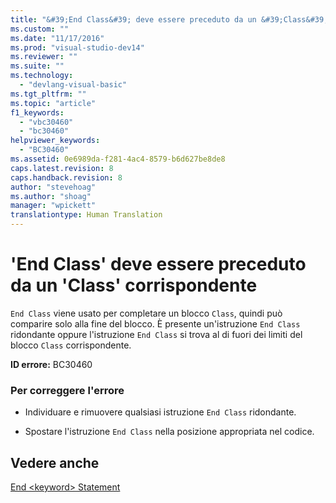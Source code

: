 ```yaml
---
title: "&#39;End Class&#39; deve essere preceduto da un &#39;Class&#39; corrispondente | Microsoft Docs"
ms.custom: ""
ms.date: "11/17/2016"
ms.prod: "visual-studio-dev14"
ms.reviewer: ""
ms.suite: ""
ms.technology: 
  - "devlang-visual-basic"
ms.tgt_pltfrm: ""
ms.topic: "article"
f1_keywords: 
  - "vbc30460"
  - "bc30460"
helpviewer_keywords: 
  - "BC30460"
ms.assetid: 0e6989da-f281-4ac4-8579-b6d627be8de8
caps.latest.revision: 8
caps.handback.revision: 8
author: "stevehoag"
ms.author: "shoag"
manager: "wpickett"
translationtype: Human Translation
---
```

# &#39;End Class&#39; deve essere preceduto da un &#39;Class&#39; corrispondente
`End Class` viene usato per completare un blocco `Class`, quindi può comparire solo alla fine del blocco. È presente un'istruzione `End Class` ridondante oppure l'istruzione `End Class` si trova al di fuori dei limiti del blocco `Class` corrispondente.  
  
 **ID errore:** BC30460  
  
### Per correggere l'errore  
  
-   Individuare e rimuovere qualsiasi istruzione `End Class` ridondante.  
  
-   Spostare l'istruzione `End Class` nella posizione appropriata nel codice.  
  
## Vedere anche  
 [End \<keyword\> Statement](../../visual-basic/language-reference/statements/end-keyword-statement.md)